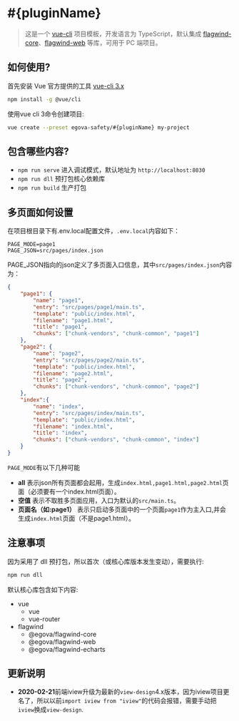 # #{pluginName}

> 这是一个 [vue-cli](https://github.com/vuejs/vue-cli) 项目模板，开发语言为 TypeScript，默认集成 [flagwind-core](https://github.com/flagwind/flagwind-core)、[flagwind-web](https://github.com/flagwind/flagwind-web) 等库，可用于 PC 端项目。

## 如何使用?

首先安装 Vue 官方提供的工具 [vue-cli 3.x](([https://github.com/vuejs/vue-cli](https://cli.vuejs.org/)))

``` bash
npm install -g @vue/cli
```

使用vue cli 3命令创建项目:

``` bash
vue create --preset egova-safety/#{pluginName} my-project
```

## 包含哪些内容?

- `npm run serve` 进入调试模式，默认地址为 `http://localhost:8030`
- `npm run dll` 预打包核心依赖库
- `npm run build` 生产打包

## 多页面如何设置

在项目根目录下有.env.local配置文件，`.env.local`内容如下：

```text
PAGE_MODE=page1
PAGE_JSON=src/pages/index.json
```

PAGE_JSON指向的json定义了多页面入口信息，其中`src/pages/index.json`内容为：

```json
{
    "page1": {
        "name": "page1",
        "entry": "src/pages/page1/main.ts",
        "template": "public/index.html",
        "filename": "page1.html",
        "title": "page1",
        "chunks": ["chunk-vendors", "chunk-common", "page1"]
    },
    "page2": {
        "name": "page2",
        "entry": "src/pages/page2/main.ts",
        "template": "public/index.html",
        "filename": "page2.html",
        "title": "page2",
        "chunks": ["chunk-vendors", "chunk-common", "page2"]
    },
    "index":{
        "name": "index",
        "entry": "src/pages/index/main.ts",
        "template": "public/index.html",
        "filename": "index.html",
        "title": "index",
        "chunks": ["chunk-vendors", "chunk-common", "index"]
    }
}
```

`PAGE_MODE`有以下几种可能

- **all** 表示json所有页面都会起用，生成`index.html,page1.html,page2.html`页面（必须要有一个index.html页面）。
- **空值** 表示不取胜多页面应用，入口为默认的`src/main.ts`。
- **页面名（如:page1）** 表示只启动多页面中的一个页面`page1`作为主入口,并会生成`index.html`页面（不是page1.html）。

## 注意事项

因为采用了 dll 预打包，所以首次（或核心库版本发生变动），需要执行:

``` bash
npm run dll
```

默认核心库包含如下内容:

- vue
    - vue
    - vue-router
- flagwind
    - @egova/flagwind-core
    - @egova/flagwind-web
    - @egova/flagwind-echarts

## 更新说明

- **2020-02-21**前端iview升级为最新的`view-design`4.x版本，因为iview项目更名了，所以以前`import iview from "iview"`的代码会报错，需要手动把`iview`换成`view-design`.